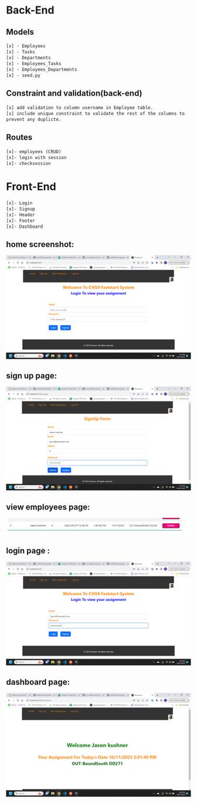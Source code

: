 # Back-End 
## Models

    [x] - Employees
    [x] - Tasks
    [x] - Departments
    [x] - Employees_Tasks
    [x] - Employees_Departments
    [x] - seed.py 

## Constraint and validation(back-end)

    [x] add validation to column username in Employee table.
    [x] include unique constraint to validate the rest of the columns to prevent any duplicte.

## Routes

    [x]- employees (CRUD)
    [x]- login with session
    [x]- checksession

# Front-End

    [x]- Login 
    [x]- Signup 
    [x]- Header
    [x]- Footer
    [x]- Dashboard

## home screenshot:

![Alt text](image.png)


## sign up page:

![Alt text](image-2.png)

## view employees page:

![Alt text](image-3.png)

## login page :

![Alt text](image-4.png)


## dashboard page:

![Alt text](image-5.png)


